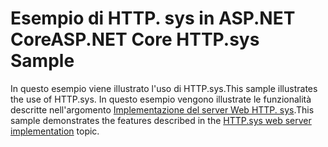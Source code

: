 # <a name="aspnet-core-httpsys-sample"></a><span data-ttu-id="31603-101">Esempio di HTTP. sys in ASP.NET Core</span><span class="sxs-lookup"><span data-stu-id="31603-101">ASP.NET Core HTTP.sys Sample</span></span>

<span data-ttu-id="31603-102">In questo esempio viene illustrato l'uso di HTTP.sys.</span><span class="sxs-lookup"><span data-stu-id="31603-102">This sample illustrates the use of HTTP.sys.</span></span> <span data-ttu-id="31603-103">In questo esempio vengono illustrate le funzionalità descritte nell'argomento [Implementazione del server Web HTTP. sys](https://docs.microsoft.com/aspnet/core/fundamentals/servers/httpsys).</span><span class="sxs-lookup"><span data-stu-id="31603-103">This sample demonstrates the features described in the [HTTP.sys web server implementation](https://docs.microsoft.com/aspnet/core/fundamentals/servers/httpsys) topic.</span></span>
